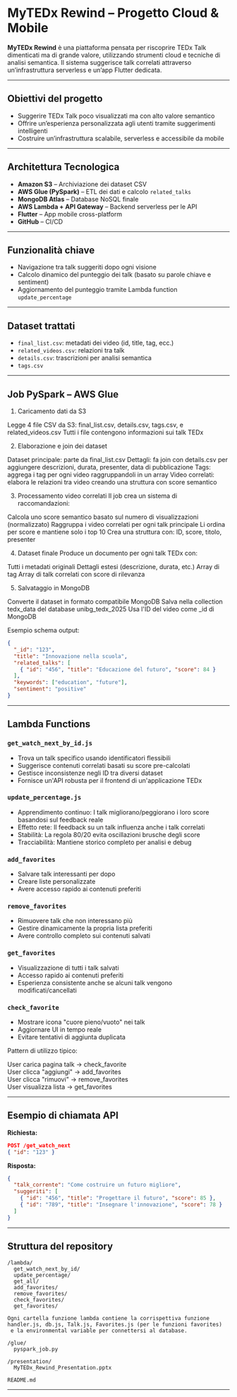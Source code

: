 # MyTEDx Rewind – Progetto Cloud & Mobile

**MyTEDx Rewind** è una piattaforma pensata per riscoprire TEDx Talk dimenticati ma di grande valore, utilizzando strumenti cloud e tecniche di analisi semantica. Il sistema suggerisce talk correlati attraverso un’infrastruttura serverless e un’app Flutter dedicata.

---

## Obiettivi del progetto

- Suggerire TEDx Talk poco visualizzati ma con alto valore semantico
- Offrire un’esperienza personalizzata agli utenti tramite suggerimenti intelligenti
- Costruire un’infrastruttura scalabile, serverless e accessibile da mobile

---

## Architettura Tecnologica

- **Amazon S3** – Archiviazione dei dataset CSV
- **AWS Glue (PySpark)** – ETL dei dati e calcolo `related_talks`
- **MongoDB Atlas** – Database NoSQL finale
- **AWS Lambda + API Gateway** – Backend serverless per le API
- **Flutter** – App mobile cross-platform
- **GitHub** – CI/CD

---

## Funzionalità chiave

- Navigazione tra talk suggeriti dopo ogni visione
- Calcolo dinamico del punteggio dei talk (basato su parole chiave e sentiment)
- Aggiornamento del punteggio tramite Lambda function `update_percentage`

---

## Dataset trattati

- `final_list.csv`: metadati dei video (id, title, tag, ecc.)
- `related_videos.csv`: relazioni tra talk
- `details.csv`: trascrizioni per analisi semantica
- `tags.csv`

---

## Job PySpark – AWS Glue

1. Caricamento dati da S3

Legge 4 file CSV da S3: final_list.csv, details.csv, tags.csv, e related_videos.csv
Tutti i file contengono informazioni sui talk TEDx

2. Elaborazione e join dei dataset

Dataset principale: parte da final_list.csv
Dettagli: fa join con details.csv per aggiungere descrizioni, durata, presenter, data di pubblicazione
Tags: aggrega i tag per ogni video raggruppandoli in un array
Video correlati: elabora le relazioni tra video creando una struttura con score semantico

3. Processamento video correlati
Il job crea un sistema di raccomandazioni:

Calcola uno score semantico basato sul numero di visualizzazioni (normalizzato)
Raggruppa i video correlati per ogni talk principale
Li ordina per score e mantiene solo i top 10
Crea una struttura con: ID, score, titolo, presenter

4. Dataset finale
Produce un documento per ogni talk TEDx con:

Tutti i metadati originali
Dettagli estesi (descrizione, durata, etc.)
Array di tag
Array di talk correlati con score di rilevanza

5. Salvataggio in MongoDB

Converte il dataset in formato compatibile MongoDB
Salva nella collection tedx_data del database unibg_tedx_2025
Usa l'ID del video come _id di MongoDB

Esempio schema output:

```json
{
  "_id": "123",
  "title": "Innovazione nella scuola",
  "related_talks": [
    { "id": "456", "title": "Educazione del futuro", "score": 84 }
  ],
  "keywords": ["education", "future"],
  "sentiment": "positive"
}
```

---

## Lambda Functions

### `get_watch_next_by_id.js`

- Trova un talk specifico usando identificatori flessibili
- Suggerisce contenuti correlati basati su score pre-calcolati
- Gestisce inconsistenze negli ID tra diversi dataset
- Fornisce un'API robusta per il frontend di un'applicazione TEDx

### `update_percentage.js`

- Apprendimento continuo: I talk migliorano/peggiorano i loro score basandosi sul feedback reale
- Effetto rete: Il feedback su un talk influenza anche i talk correlati
- Stabilità: La regola 80/20 evita oscillazioni brusche degli score
- Tracciabilità: Mantiene storico completo per analisi e debug

### `add_favorites`

- Salvare talk interessanti per dopo
- Creare liste personalizzate
- Avere accesso rapido ai contenuti preferiti

### `remove_favorites`

- Rimuovere talk che non interessano più
- Gestire dinamicamente la propria lista preferiti
- Avere controllo completo sui contenuti salvati

### `get_favorites`

- Visualizzazione di tutti i talk salvati
- Accesso rapido ai contenuti preferiti
- Esperienza consistente anche se alcuni talk vengono modificati/cancellati

### `check_favorite`

- Mostrare icona "cuore pieno/vuoto" nei talk
- Aggiornare UI in tempo reale
- Evitare tentativi di aggiunta duplicata

Pattern di utilizzo tipico:

User carica pagina talk → check_favorite<br>
User clicca "aggiungi" → add_favorites<br>
User clicca "rimuovi" → remove_favorites<br>
User visualizza lista → get_favorites


---

## Esempio di chiamata API

**Richiesta:**
```json
POST /get_watch_next
{ "id": "123" }
```

**Risposta:**
```json
{
  "talk_corrente": "Come costruire un futuro migliore",
  "suggeriti": [
    { "id": "456", "title": "Progettare il futuro", "score": 85 },
    { "id": "789", "title": "Insegnare l'innovazione", "score": 78 }
  ]
}
```

---

## Struttura del repository

```
/lambda/
  get_watch_next_by_id/
  update_percentage/
  get_all/
  add_favorites/
  remove_favorites/
  check_favorites/
  get_favorites/

Ogni cartella funzione lambda contiene la corrispettiva funzione handler.js, db.js, Talk.js, Favorites.js (per le funzioni favorites)
 e la environmental variable per connettersi al database.

/glue/
  pyspark_job.py

/presentation/
  MyTEDx_Rewind_Presentation.pptx

README.md
```

---

